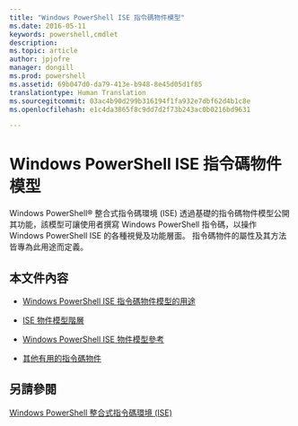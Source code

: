 ```yaml
---
title: "Windows PowerShell ISE 指令碼物件模型"
ms.date: 2016-05-11
keywords: powershell,cmdlet
description: 
ms.topic: article
author: jpjofre
manager: dongill
ms.prod: powershell
ms.assetid: 69b047d0-da79-413e-b948-8e45d05d1f85
translationtype: Human Translation
ms.sourcegitcommit: 03ac4b90d299b316194f1fa932e7dbf62d4b1c8e
ms.openlocfilehash: e1c4da3865f8c9dd7d2f73b243ac0b0216bd9631

---
```


# Windows PowerShell ISE 指令碼物件模型
  Windows PowerShell® 整合式指令碼環境 (ISE) 透過基礎的指令碼物件模型公開其功能，該模型可讓使用者撰寫 Windows PowerShell 指令碼，以操作 Windows PowerShell ISE 的各種視覺及功能層面。 指令碼物件的屬性及其方法皆專為此用途而定義。

## 本文件內容

-   [Windows PowerShell ISE 指令碼物件模型的用途](Purpose-of-the-Windows-PowerShell-ISE-Scripting-Object-Model.md)

-   [ISE 物件模型階層](The-ISE-Object-Model-Hierarchy.md)

-   [Windows PowerShell ISE 物件模型參考](Windows-PowerShell-ISE-Object-Model-Reference.md)

-   [其他有用的指令碼物件](../../getting-started/cookbooks/Other-Useful-Scripting-Objects.md)

## 另請參閱
 [Windows PowerShell 整合式指令碼環境 &#40;ISE&#41;](../../getting-started/fundamental/Windows-PowerShell-Integrated-Scripting-Environment--ISE-.md)

  



<!--HONumber=Aug16_HO3-->


